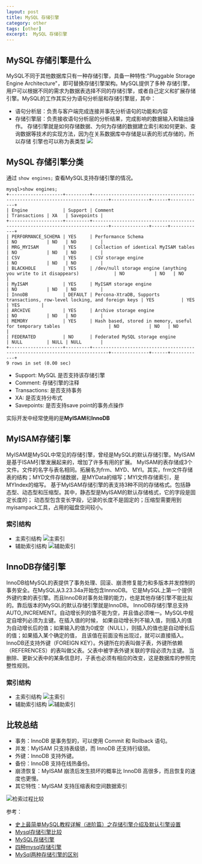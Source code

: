 ```yaml
---
layout: post
title: MySQL 存储引擎
category: other
tags: [other]
excerpt:  MySQL 存储引擎
---
```


## MySQL 存储引擎是什么
MySQL不同于其他数据库只有一种存储引擎，具备一种特性:"Pluggable Storage Engine Architecture"，即可替换存储引擎架构。MySQL提供了多种
存储引擎，用户可以根据不同的需求为数据表选择不同的存储引擎，或者自己定义和扩展存储引擎。MySQL的工作其实分为语句分析层和存储引擎层，其中：
- 语句分析层：负责与客户端完成连接并事先分析语句的功能和内容
- 存储引擎层：负责接收语句分析层的分析结果，完成影响的数据输入和输出操作。
存储引擎就是如何存储数据、为何为存储的数据建立索引和如何更新、查询数据等技术的实现方法，因为在关系数据库中存储是以表的形式存储的，所以存储
引擎也可以称为表类型
![](/assets/images/2019/03/mysql_arch.jpg)

## MySQL 存储引擎分类
通过 ``show engines;`` 查看MySQL支持存储引擎的情况。
```
mysql>show engines;
+--------------------+---------+----------------------------------------------------------------------------+--------------+------+------------+
| Engine             | Support | Comment                                                                    | Transactions | XA   | Savepoints |
+--------------------+---------+----------------------------------------------------------------------------+--------------+------+------------+
| PERFORMANCE_SCHEMA | YES     | Performance Schema                                                         | NO           | NO   | NO         |
| MRG_MYISAM         | YES     | Collection of identical MyISAM tables                                      | NO           | NO   | NO         |
| CSV                | YES     | CSV storage engine                                                         | NO           | NO   | NO         |
| BLACKHOLE          | YES     | /dev/null storage engine (anything you write to it disappears)             | NO           | NO   | NO         |
| MyISAM             | YES     | MyISAM storage engine                                                      | NO           | NO   | NO         |
| InnoDB             | DEFAULT | Percona-XtraDB, Supports transactions, row-level locking, and foreign keys | YES          | YES  | YES        |
| ARCHIVE            | YES     | Archive storage engine                                                     | NO           | NO   | NO         |
| MEMORY             | YES     | Hash based, stored in memory, useful for temporary tables                  | NO           | NO   | NO         |
| FEDERATED          | NO      | Federated MySQL storage engine                                             | NULL         | NULL | NULL       |
+--------------------+---------+----------------------------------------------------------------------------+--------------+------+------------+
9 rows in set (0.00 sec)
```

- Support: MySQL 是否支持该存储引擎
- Comment: 存储引擎的注释
- Transactions: 是否支持事务 
- XA: 是否支持分布式
- Savepoints: 是否支持save point的事务点操作

实际开发中经常使用的是**MyISAM**和**InnoDB**

## MyISAM存储引擎

MyISAM是MySQL中常见的存储引擎，曾经是MySQL的默认存储引擎。MyISAM是基于ISAM引擎发展起来的，增加了许多有用的扩展。
MyISAM的表存储成3个文件。文件的名字与表名相同。拓展名为frm、MYD、MYI。其实，frm文件存储表的结构；MYD文件存储数据，是MYData的缩写；MYI文件存储索引，是MYIndex的缩写。
基于MyISAM存储引擎的表支持3种不同的存储格式。包括静态型、动态型和压缩型。其中，静态型是MyISAM的默认存储格式，它的字段是固定长度的；
动态型包含变长字段，记录的长度不是固定的；压缩型需要用到myisampack工具，占用的磁盘空间较小。


### 索引结构
- 主索引结构
![主索引](/assets/images/2019/03/mysql_engine_myisam_primary.png)
- 辅助索引结构
![辅助索引](/assets/images/2019/03/mysql_engine_myisam_secondary.png)

## InnoDB存储引擎
InnoDB给MySQL的表提供了事务处理、回滚、崩溃修复能力和多版本并发控制的事务安全。在MySQL从3.23.34a开始包含InnnoDB。
它是MySQL上第一个提供外键约束的表引擎。而且InnoDB对事务处理的能力，也是其他存储引擎不能比拟的。靠后版本的MySQL的默认存储引擎就是InnoDB。
InnoDB存储引擎总支持AUTO_INCREMENT。自动增长列的值不能为空，并且值必须唯一。MySQL中规定自增列必须为主键。在插入值的时候，
如果自动增长列不输入值，则插入的值为自动增长后的值；如果输入的值为0或空（NULL），则插入的值也是自动增长后的值；如果插入某个确定的值，
且该值在前面没有出现过，就可以直接插入。
InnoDB还支持外键（FOREIGN KEY）。外键所在的表叫做子表，外键所依赖（REFERENCES）的表叫做父表。父表中被字表外键关联的字段必须为主键。
当删除、更新父表中的某条信息时，子表也必须有相应的改变，这是数据库的参照完整性规则。

### 索引结构
- 主索引结构
![主索引](/assets/images/2019/03/mysql_engine_innodb_primary.png)
- 辅助索引结构
![辅助索引](/assets/images/2019/03/mysql_engine_innodb_secondary.png)

## 比较总结
- 事务：InnoDB 是事务型的，可以使用 Commit 和 Rollback 语句。
- 并发：MyISAM 只支持表级锁，而 InnoDB 还支持行级锁。
- 外键：InnoDB 支持外键。
- 备份：InnoDB 支持在线热备份。
- 崩溃恢复：MyISAM 崩溃后发生损坏的概率比 InnoDB 高很多，而且恢复的速度也更慢。
- 其它特性：MyISAM 支持压缩表和空间数据索引

![检索过程比较](/assets/images/2019/03/mysql_engine_index_process.png)


参考：
- [史上最简单MySQL教程详解（进阶篇）之存储引擎介绍及默认引擎设置](https://blog.csdn.net/m0_37888031/article/details/80664138)
- [Mysql存储引擎比较](https://blog.csdn.net/len9596/article/details/80206532)
- [MySQL存储引擎](https://blog.csdn.net/kang389110772/article/details/51233897)
- [四种mysql存储引擎](https://www.cnblogs.com/wcwen1990/p/6655416.html)
- [MySql两种存储引擎的区别](https://www.cnblogs.com/wangdake-qq/p/7358322.html)